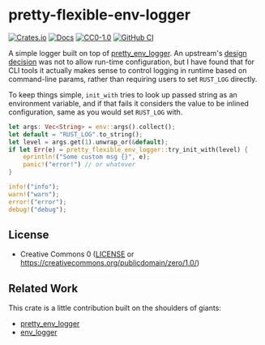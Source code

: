 # pretty-flexible-env-logger

[![Crates.io](https://img.shields.io/crates/v/pretty_flexible_env_logger.svg)](https://crates.io/crates/pretty_flexible_env_logger)
[![Docs](https://docs.rs/pretty_flexible_env_logger/badge.svg)](https://docs.rs/pretty_flexible_env_logger)
[![CC0-1.0](https://img.shields.io/crates/l/pretty_flexible_env_logger.svg)](https://crates.io/crates/pretty_flexible_env_logger)
[![GitHub CI](https://github.com/unjello/pretty_flexible_env_logger/actions/workflows/ci.yaml/badge.svg)]()

A simple logger built on top of [pretty_env_logger](https://github.com/seanmonstar/pretty-env-logger). An upstream's [design decision](https://github.com/seanmonstar/pretty-env-logger) was not to allow run-time configuration, but I have found that for CLI tools it actually makes sense to control logging in runtime based on command-line params, rather than requiring users to set `RUST_LOG` directly.

To keep things simple, `init_with` tries to look up passed string as an environment variable, and if that fails it considers the value to be inlined configuration, same as you would set `RUST_LOG` with.

```rust
let args: Vec<String> = env::args().collect();
let default = "RUST_LOG".to_string();
let level = args.get(1).unwrap_or(&default);
if let Err(e) = pretty_flexible_env_logger::try_init_with(level) {
    eprintln!("Some custom msg {}", e);
    panic!("error!") // or whatever
}

info!("info");
warn!("warn");
error!("error");
debug!("debug");
```

## License

- Creative Commons 0  ([LICENSE](LICENSE) or https://creativecommons.org/publicdomain/zero/1.0/)


## Related Work

This crate is a little contribution built on the shoulders of giants:
- [pretty_env_logger](https://github.com/seanmonstar/pretty-env-logger)
- [env_logger](https://github.com/rust-cli/env_logger/)